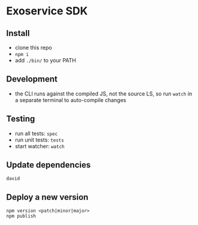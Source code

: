 # Exoservice SDK

## Install

* clone this repo
* `npm i`
* add `./bin/` to your PATH


## Development

* the CLI runs against the compiled JS, not the source LS,
  so run `watch` in a separate terminal to auto-compile changes


## Testing

* run all tests: `spec`
* run unit tests: `tests`
* start watcher: `watch`


## Update dependencies

```
david
```


## Deploy a new version

```
npm version <patch|minor|major>
npm publish
```
